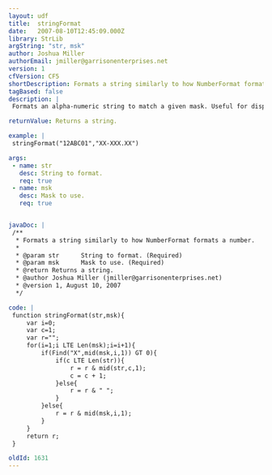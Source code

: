 ```yaml
---
layout: udf
title:  stringFormat
date:   2007-08-10T12:45:09.000Z
library: StrLib
argString: "str, msk"
author: Joshua Miller
authorEmail: jmiller@garrisonenterprises.net
version: 1
cfVersion: CF5
shortDescription: Formats a string similarly to how NumberFormat formats a number.
tagBased: false
description: |
 Formats an alpha-numeric string to match a given mask. Useful for displaying phone numbers, IP addresses, codes, etc.

returnValue: Returns a string.

example: |
 stringFormat("12ABC01","XX-XXX.XX")

args:
 - name: str
   desc: String to format.
   req: true
 - name: msk
   desc: Mask to use.
   req: true


javaDoc: |
 /**
  * Formats a string similarly to how NumberFormat formats a number.
  * 
  * @param str      String to format. (Required)
  * @param msk      Mask to use. (Required)
  * @return Returns a string. 
  * @author Joshua Miller (jmiller@garrisonenterprises.net) 
  * @version 1, August 10, 2007 
  */

code: |
 function stringFormat(str,msk){
     var i=0;
     var c=1;
     var r="";
     for(i=1;i LTE Len(msk);i=i+1){
         if(Find("X",mid(msk,i,1)) GT 0){
             if(c LTE Len(str)){
                 r = r & mid(str,c,1);
                 c = c + 1;
             }else{
                 r = r & " ";
             }
         }else{
             r = r & mid(msk,i,1);
         }
     }
     return r;
 }

oldId: 1631
---
```


